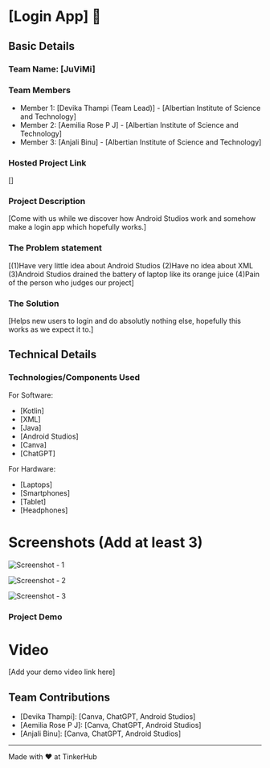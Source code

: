 # [Login App] 🎯


## Basic Details
### Team Name: [JuViMi]


### Team Members
- Member 1: [Devika Thampi (Team Lead)] - [Albertian Institute of Science and Technology]
- Member 2: [Aemilia Rose P J] - [Albertian Institute of Science and Technology]
- Member 3: [Anjali Binu] - [Albertian Institute of Science and Technology]

### Hosted Project Link

[]

### Project Description
[Come with us while we discover how Android Studios work and somehow make a login app which hopefully works.]

### The Problem statement
[(1)Have very little idea about Android Studios
(2)Have no idea about XML
(3)Android Studios drained the battery of laptop like its orange juice
(4)Pain of the person who judges our project]

### The Solution
[Helps new users to login and do absolutly nothing else, hopefully this works as we expect it to.]

## Technical Details
### Technologies/Components Used
For Software:
- [Kotlin]
- [XML]
- [Java]
- [Android Studios]
- [Canva]
- [ChatGPT]

For Hardware:
- [Laptops]
- [Smartphones]
- [Tablet]
- [Headphones]


# Screenshots (Add at least 3)
![Screenshot - 1]((https://github.com/user-attachments/assets/85d5777d-2b91-4b6d-91a1-eb4fb914a659)
)

![Screenshot - 2]((https://github.com/user-attachments/assets/3df88d0b-2fc3-41b8-a4ba-59bffcece720)
)

![Screenshot - 3]((https://github.com/user-attachments/assets/dd17db1d-81e1-41fb-998a-e298f421042d)
)


### Project Demo
# Video
[Add your demo video link here]


## Team Contributions
- [Devika Thampi]: [Canva, ChatGPT, Android Studios]
- [Aemilia Rose P J]: [Canva, ChatGPT, Android Studios]
- [Anjali Binu]: [Canva, ChatGPT, Android Studios]

---
Made with ❤️ at TinkerHub
